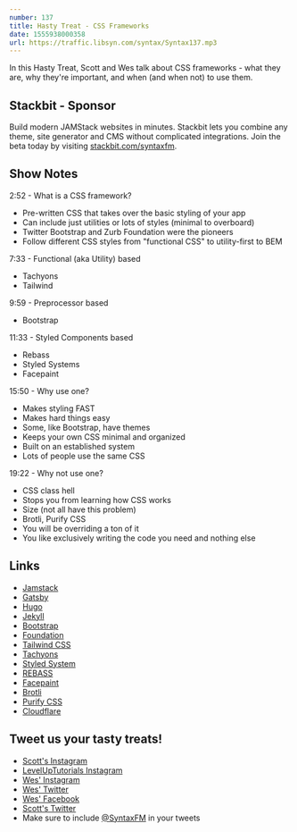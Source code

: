 ```yaml
---
number: 137
title: Hasty Treat - CSS Frameworks
date: 1555938000358
url: https://traffic.libsyn.com/syntax/Syntax137.mp3
---
```


In this Hasty Treat, Scott and Wes talk about CSS frameworks - what they are, why they're important, and when (and when not) to use them.

## Stackbit - Sponsor

Build modern JAMStack websites in minutes. Stackbit lets you combine any theme, site generator and CMS without complicated integrations. Join the beta today by visiting [stackbit.com/syntaxfm](https://www.stackbit.com/syntaxfm/).

## Show Notes

 2:52 - What is a CSS framework?

* Pre-written CSS that takes over the basic styling of your app
* Can include just utilities or lots of styles (minimal to overboard)
* Twitter Bootstrap and Zurb Foundation were the pioneers
* Follow different CSS styles from "functional CSS" to utility-first to BEM

7:33 - Functional (aka Utility) based

* Tachyons
* Tailwind

9:59 - Preprocessor based

* Bootstrap

11:33 - Styled Components based

* Rebass
* Styled Systems
* Facepaint

15:50 - Why use one?

* Makes styling FAST
* Makes hard things easy
* Some, like Bootstrap, have themes
* Keeps your own CSS minimal and organized
* Built on an established system
* Lots of people use the same CSS

19:22 - Why not use one?

* CSS class hell
* Stops you from learning how CSS works
* Size (not all have this problem)
* Brotli, Purify CSS
* You will be overriding a ton of it
* You like exclusively writing the code you need and nothing else


## Links
* [Jamstack](https://jamstack.org/)
* [Gatsby](https://www.gatsbyjs.org/)
* [Hugo](https://gohugo.io/)
* [Jekyll](https://jekyllrb.com/)
* [Bootstrap](https://getbootstrap.com/)
* [Foundation](https://foundation.zurb.com/)
* [Tailwind CSS](https://tailwindcss.com)
* [Tachyons](https://tachyons.io/)
* [Styled System](https://github.com/styled-system/styled-system)
* [REBASS](https://rebassjs.org/)
* [Facepaint](https://github.com/emotion-js/facepaint)
* [Brotli](https://github.com/google/brotli)
* [Purify CSS](https://github.com/purifycss/purifycss)
* [Cloudflare](https://www.cloudflare.com/)

## Tweet us your tasty treats!
* [Scott's Instagram](https://www.instagram.com/stolinski/)
* [LevelUpTutorials Instagram](https://www.instagram.com/LevelUpTutorials/)
* [Wes' Instagram](https://www.instagram.com/wesbos/)
* [Wes' Twitter](https://twitter.com/wesbos)
* [Wes' Facebook](https://www.facebook.com/wesbos.developer)
* [Scott's Twitter](https://twitter.com/stolinski)
* Make sure to include [@SyntaxFM](https://twitter.com/SyntaxFM) in your tweets